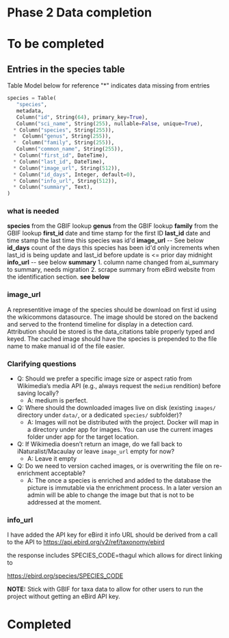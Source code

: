 # Phase 2 Data completion

# To be completed

## Entries in the species table

Table Model below for reference "*" indicates data missing from entries

 ``` python
 species = Table(
    "species",
    metadata,
    Column("id", String(64), primary_key=True),
    Column("sci_name", String(255), nullable=False, unique=True),
   * Column("species", String(255)),
   *  Column("genus", String(255)),
   *  Column("family", String(255)),
    Column("common_name", String(255)),
   * Column("first_id", DateTime),
   * Column("last_id", DateTime),
   * Column("image_url", String(512)),
   * Column("id_days", Integer, default=0),
   * Column("info_url", String(512)),
   * Column("summary", Text),
)
```
### what is needed
**species**  from the GBIF lookup
**genus** from the GBIF lookup
**family**  from the GBIF lookup
**first_id** date and time stamp for the first ID
**last_id** date and time stamp the last time this species was id'd
**image_url** -- See below
**id_days** count of the days this species has been id'd only increments when last_id is being update and last_id before update is <= prior day midnight
**info_url** -- see below
**summary** 
    1. column name changed from ai_summary to summary, needs migration
    2. scrape summary from eBird website from the identification section. **see below**
### image_url 

A representitive image of the species should be download on first id using the wikicommons datasource. 
The image should be stored on the backend and served to the frontend timeline for display in a detection card. 
Attribution should be stored is the data_citations table properly typed and keyed. 
The cached image should have the species is prepended to the file name to make manual id of the file easier.  

### Clarifying questions
- Q: Should we prefer a specific image size or aspect ratio from Wikimedia’s media API (e.g., always request the `medium` rendition) before saving locally?
    - A: medium is perfect. 
- Q: Where should the downloaded images live on disk (existing `images/` directory under `data/`, or a dedicated `species/` subfolder)?
    - A: Images will not be distributed with the project. Docker will map in a directory under app for images. You can use the current images folder under app for the target location. 
- Q: If Wikimedia doesn’t return an image, do we fall back to iNaturalist/Macaulay or leave `image_url` empty for now?
    - A: Leave it empty
- Q: Do we need to version cached images, or is overwriting the file on re-enrichment acceptable?
    - A: The once a species is enriched and added to the database the picture is immutable via the enrichment process. In a later version an admin will be able to change the image but that is not to be addressed at the moment.  

### info_url

I have added the API key for eBird it info URL should be derived from a call to the API to 
https://api.ebird.org/v2/ref/taxonomy/ebird

the response includes SPECIES_CODE=thagul which allows for direct linking to 

https://ebird.org/species/SPECIES_CODE

**NOTE:** Stick with GBIF for taxa data to allow for other users to run the project without getting an eBird API key. 


# Completed
